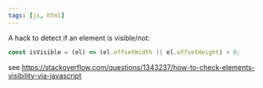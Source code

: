 ```yaml
---
tags: [js, html]
---
```


A hack to detect if an element is visible/not:

```js
const isVisible = (el) => (el.offsetWidth || el.offsetHeight) > 0;
```

see https://stackoverflow.com/questions/1343237/how-to-check-elements-visibility-via-javascript

